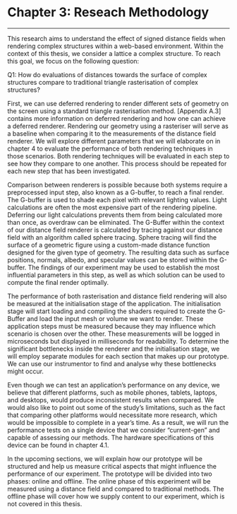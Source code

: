 # Chapter 3: Reseach Methodology
---

This research aims to understand the effect of signed distance fields when rendering complex structures within a web-based environment. Within the context of this thesis, we consider a lattice a complex structure. To reach this goal, we focus on the following question:

Q1: How do evaluations of distances towards the surface of complex structures compare to traditional triangle rasterisation of complex structures?

First, we can use deferred rendering to render different sets of geometry on the screen using a standard triangle rasterisation method. [Appendix A.3] contains more information on deferred rendering and how one can achieve a deferred renderer. Rendering our geometry using a rasteriser will serve as a baseline when comparing it to the measurements of the distance field renderer. We will explore different parameters that we will elaborate on in chapter 4 to evaluate the performance of both rendering techniques in those scenarios. Both rendering techniques will be evaluated in each step to see how they compare to one another. This process should be repeated for each new step that has been investigated.

Comparison between renderers is possible because both systems require a preprocessed input step, also known as a G-buffer, to reach a final render. The G-buffer is used to shade each pixel with relevant lighting values. Light calculations are often the most expensive part of the rendering pipeline. Deferring our light calculations prevents them from being calculated more than once, as overdraw can be eliminated. The G-Buffer within the context of our distance field renderer is calculated by tracing against our distance field with an algorithm called sphere tracing.  Sphere tracing will find the surface of a geometric figure using a custom-made distance function designed for the given type of geometry. The resulting data such as surface positions, normals, albedo, and specular values can be stored within the G-buffer. The findings of our experiment may be used to establish the most influential parameters in this step, as well as which solution can be used to compute the final render optimally. 

The performance of both rasterisation and distance field rendering will also be measured at the initialisation stage of the application. The initialisation stage will start loading and compiling the shaders required to create the G-Buffer and load the input mesh or volume we want to render. These application steps must be measured because they may influence which scenario is chosen over the other. These measurements will be logged in microseconds but displayed in milliseconds for readability. To determine the significant bottlenecks inside the renderer and the initialisation stage, we will employ separate modules for each section that makes up our prototype. We can use our instrumentor to find and analyse why these bottlenecks might occur.

Even though we can test an application’s performance on any device, we believe that different platforms, such as mobile phones, tablets, laptops, and desktops, would produce inconsistent results when compared. We would also like to point out some of the study’s limitations, such as the fact that comparing other platforms would necessitate more research, which would be impossible to complete in a year’s time. As a result, we will run the performance tests on a single device that we consider “current-gen” and capable of assessing our methods. The hardware specifications of this device can be found in chapter 4.1.

In the upcoming sections, we will explain how our prototype will be structured and help us measure critical aspects that might influence the performance of our experiment. The prototype will be divided into two phases: online and offline. The online phase of this experiment will be measured using a distance field and compared to traditional methods. The offline phase will cover how we supply content to our experiment, which is not covered in this thesis.
